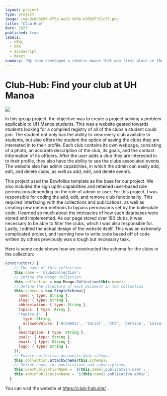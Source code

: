 ```yaml
---
layout: project
type: project
image: img/9c0d82d7-975d-4a83-9d94-b30667351c33.png
title: "Club-Hub"
date: 2023
published: true
labels:
  - HTML
  - CSS
  - JavaScript
  - React
summary: "My team developed a robotic mouse that won first place in the 2015 UH Micromouse competition."
---
```


# Club-Hub: Find your club at UH Manoa

<div class="text-center p-4">
  <img src="../9c0d82d7-975d-4a83-9d94-b30667351c33.png" class="img-thumbnail" >
</div>

In this group project, the objective was to create a project solving a problem applicable to UH Manoa students. This was a website geared towards students looking for a compiled registry of all of the clubs a student could join. The student not only has the ability to view every club available to students, but also offers the student the option of saving the clubs they are interested in to their profile. Each club contains its own webpage, consisting of a photo, an accurate description of the club, its goals, and the contact information of its officers. After the user adds a club they are interested in to their profile, they also have the ability to see the clubs associated events. The website also has admin capabilities, in which the admin can easily add, edit, and delete clubs, as well as add, edit, and delete events.

This project used the Bowfolios template as the base for our project. We also included the sign up/in capabilities and retained user-based role permissions depending on the role of admin or user. For this project, I was responsible for coding the add, edit, and remove club functionality. This required interfacing with the collections and publications, as well as creating new meteor methods to bypass permissions set by the boilerplate code. I learned so much about the intricacies of how such databases were stored and implemented. As our page stored over 180 clubs, it was necessary to be able to filter the clubs, which I was also responsible for. Lastly, I edited the actual design of the website itself. This was an extremely complicated project, and learning how to write code based off of code written by others previously was a tough but necessary task. 

Here is some code shows how we constructed the schema for the clubs in the collection:

```javascript
constructor() {
    // The name of this collection.
    this.name = 'ClubsCollection';
    // Define the Mongo collection.
    this.collection = new Mongo.Collection(this.name);
    // Define the structure of each document in the collection.
    this.schema = new SimpleSchema({
      name: { type: String },
      slug: { type: String },
      abbreviation: { type: String },
      topics: { type: Array },
      'topics.$': {
        type: String,
        allowedValues: ['Academic', 'Social', 'ICS', 'Service', 'Leisure', 'Professional', 'Engineering', 'Recreational'],
      },
      description: { type: String },
      goals: { type: String },
      email: { type: String },
      logo: { type: String },
    });
    // Ensure collection documents obey schema.
    this.collection.attachSchema(this.schema);
    // Define names for publications and subscriptions
    this.userPublicationName = `${this.name}.publication.user`;
    this.adminPublicationName = `${this.name}.publication.admin`;
  }
```

You can visit the website at https://club-hub.site/ .
